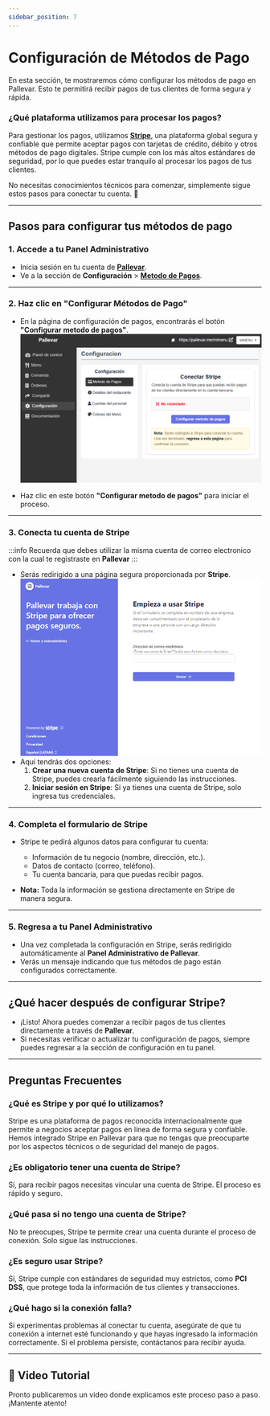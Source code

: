 ```yaml
---
sidebar_position: 7
---
```


# Configuración de Métodos de Pago

En esta sección, te mostraremos cómo configurar los métodos de pago en Pallevar. Esto te permitirá recibir pagos de tus clientes de forma segura y rápida.

### ¿Qué plataforma utilizamos para procesar los pagos?
Para gestionar los pagos, utilizamos [**Stripe**](https://stripe.com/en-mx), una plataforma global segura y confiable que permite aceptar pagos con tarjetas de crédito, débito y otros métodos de pago digitales. Stripe cumple con los más altos estándares de seguridad, por lo que puedes estar tranquilo al procesar los pagos de tus clientes.

No necesitas conocimientos técnicos para comenzar, simplemente sigue estos pasos para conectar tu cuenta. 🎉

---

## **Pasos para configurar tus métodos de pago**

### **1. Accede a tu Panel Administrativo**
   - Inicia sesión en tu cuenta de [**Pallevar**](https://mimenu.pallevar.me/).  
   - Ve a la sección de **Configuración** > [**Metodo de Pagos**](https://mimenu.pallevar.me/configuracion).

---

### **2. Haz clic en "Configurar Métodos de Pago"**
   - En la página de configuración de pagos, encontrarás el botón **"Configurar metodo de pagos"**.  
        ![Metodo de pagos](../../static/img/metodo-pagos.png)
    
   - Haz clic en este botón **"Configurar metodo de pagos"** para iniciar el proceso.
        
---

### **3. Conecta tu cuenta de Stripe**
:::info
Recuerda que debes utilizar la misma cuenta de correo electronico con la cual te registraste en **Pallevar**
:::
   - Serás redirigido a una página segura proporcionada por **Stripe**.  
   ![Metodo de pagos](../../static/img/metodo-pagos-1.png)
   - Aquí tendrás dos opciones:
     1. **Crear una nueva cuenta de Stripe**: Si no tienes una cuenta de Stripe, puedes crearla fácilmente siguiendo las instrucciones.  
     2. **Iniciar sesión en Stripe**: Si ya tienes una cuenta de Stripe, solo ingresa tus credenciales.

---

### **4. Completa el formulario de Stripe**
   - Stripe te pedirá algunos datos para configurar tu cuenta:
     - Información de tu negocio (nombre, dirección, etc.).  
     - Datos de contacto (correo, teléfono).  
     - Tu cuenta bancaria, para que puedas recibir pagos.  

   - **Nota:** Toda la información se gestiona directamente en Stripe de manera segura.

---

### **5. Regresa a tu Panel Administrativo**
   - Una vez completada la configuración en Stripe, serás redirigido automáticamente al **Panel Administrativo de Pallevar**.  
   - Verás un mensaje indicando que tus métodos de pago están configurados correctamente.

---

## **¿Qué hacer después de configurar Stripe?**
- ¡Listo! Ahora puedes comenzar a recibir pagos de tus clientes directamente a través de **Pallevar**.  
- Si necesitas verificar o actualizar tu configuración de pagos, siempre puedes regresar a la sección de configuración en tu panel.

---

## **Preguntas Frecuentes**

### **¿Qué es Stripe y por qué lo utilizamos?**
Stripe es una plataforma de pagos reconocida internacionalmente que permite a negocios aceptar pagos en línea de forma segura y confiable. Hemos integrado Stripe en Pallevar para que no tengas que preocuparte por los aspectos técnicos o de seguridad del manejo de pagos.

### **¿Es obligatorio tener una cuenta de Stripe?**
Sí, para recibir pagos necesitas vincular una cuenta de Stripe. El proceso es rápido y seguro.

### **¿Qué pasa si no tengo una cuenta de Stripe?**
No te preocupes, Stripe te permite crear una cuenta durante el proceso de conexión. Solo sigue las instrucciones.

### **¿Es seguro usar Stripe?**
Sí, Stripe cumple con estándares de seguridad muy estrictos, como **PCI DSS**, que protege toda la información de tus clientes y transacciones.

### **¿Qué hago si la conexión falla?**
Si experimentas problemas al conectar tu cuenta, asegúrate de que tu conexión a internet esté funcionando y que hayas ingresado la información correctamente. Si el problema persiste, contáctanos para recibir ayuda.

---

## 🎥 **Video Tutorial**  
Pronto publicaremos un video donde explicamos este proceso paso a paso. ¡Mantente atento!
